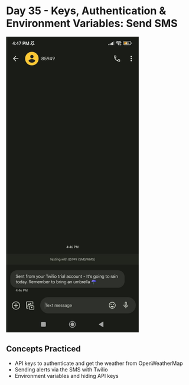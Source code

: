 # Day 35 - Keys, Authentication & Environment Variables: Send SMS

<img src="RainNotifier.jpg" height="800">

## Concepts Practiced

- API keys to authenticate and get the weather from OpenWeatherMap
- Sending alerts via the SMS with Twilio
- Environment variables and hiding API keys
